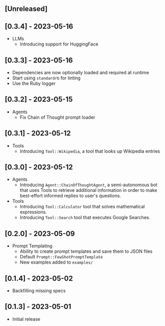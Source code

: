 ## [Unreleased]

## [0.3.4] - 2023-05-16
- LLMs
  - Introducing support for HuggingFace

## [0.3.3] - 2023-05-16
- Dependencies are now optionally loaded and required at runtime
- Start using `standardrb` for linting
- Use the Ruby logger

## [0.3.2] - 2023-05-15
- Agents
  - Fix Chain of Thought prompt loader

## [0.3.1] - 2023-05-12
- Tools
  - Introducing `Tool::Wikipedia`, a tool that looks up Wikipedia entries

## [0.3.0] - 2023-05-12

- Agents
  - Introducing `Agent::ChainOfThoughtAgent`, a semi-autonomous bot that uses Tools to retrieve additional information in order to make best-effort informed replies to user's questions.
- Tools
  - Introducing `Tool::Calculator` tool that solves mathematical expressions.
  - Introducing `Tool::Search` tool that executes Google Searches.

## [0.2.0] - 2023-05-09

- Prompt Templating
  - Ability to create prompt templates and save them to JSON files
  - Default `Prompt::FewShotPromptTemplate`
  - New examples added to `examples/`

## [0.1.4] - 2023-05-02

- Backfilling missing specs

## [0.1.3] - 2023-05-01

- Initial release
